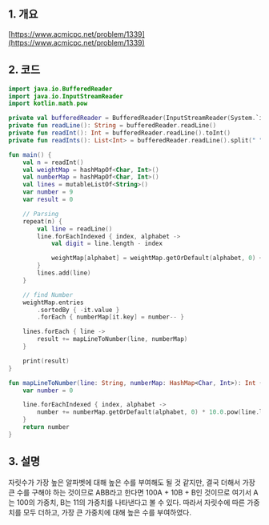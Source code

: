 ## **1. 개요**

[https://www.acmicpc.net/problem/1339](https://www.acmicpc.net/problem/1339)

## **2. 코드**

```kotlin
import java.io.BufferedReader
import java.io.InputStreamReader
import kotlin.math.pow

private val bufferedReader = BufferedReader(InputStreamReader(System.`in`))
private fun readLine(): String = bufferedReader.readLine()
private fun readInt(): Int = bufferedReader.readLine().toInt()
private fun readInts(): List<Int> = bufferedReader.readLine().split(" ").map { it.toInt() }

fun main() {
    val n = readInt()
    val weightMap = hashMapOf<Char, Int>()
    val numberMap = hashMapOf<Char, Int>()
    val lines = mutableListOf<String>()
    var number = 9
    var result = 0

    // Parsing
    repeat(n) {
        val line = readLine()
        line.forEachIndexed { index, alphabet ->
            val digit = line.length - index

            weightMap[alphabet] = weightMap.getOrDefault(alphabet, 0) + 10.0.pow(digit).toInt()
        }
        lines.add(line)
    }

    // find Number
    weightMap.entries
        .sortedBy { -it.value }
        .forEach { numberMap[it.key] = number-- }

    lines.forEach { line ->
        result += mapLineToNumber(line, numberMap)
    }

    print(result)
}

fun mapLineToNumber(line: String, numberMap: HashMap<Char, Int>): Int {
    var number = 0

    line.forEachIndexed { index, alphabet ->
        number += numberMap.getOrDefault(alphabet, 0) * 10.0.pow(line.length - index - 1).toInt()
    }
    return number
}
```

## **3. 설명**

자릿수가 가장 높은 알파벳에 대해 높은 수를 부여해도 될 것 같지만,
결국 더해서 가장 큰 수를 구해야 하는 것이므로
ABB라고 한다면 100A + 10B + B인 것이므로 여기서 A는 100의 가중치, B는 11의 가중치를 나타낸다고 볼 수 있다.
따라서 자릿수에 따른 가중치를 모두 더하고, 가장 큰 가중치에 대해 높은 수를 부여하였다.